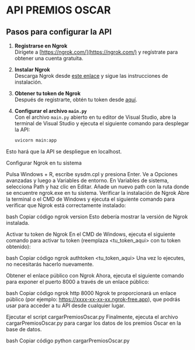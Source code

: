 # API PREMIOS OSCAR

## Pasos para configurar la API

1. **Registrarse en Ngrok**  
   Dirígete a [https://ngrok.com/](https://ngrok.com/) y regístrate para obtener una cuenta gratuita.

2. **Instalar Ngrok**  
   Descarga Ngrok desde [este enlace](https://download.ngrok.com/windows?tab=download) y sigue las instrucciones de instalación.

3. **Obtener tu token de Ngrok**  
   Después de registrarte, obtén tu token desde [aquí](https://dashboard.ngrok.com/get-started/your-authtoken).

4. **Configurar el archivo `main.py`**  
   Con el archivo `main.py` abierto en tu editor de Visual Studio, abre la terminal de Visual Studio y ejecuta el siguiente comando para desplegar la API:

   ```bash
   uvicorn main:app
Esto hará que la API se despliegue en localhost.

Configurar Ngrok en tu sistema

Pulsa Windows + R, escribe sysdm.cpl y presiona Enter.
Ve a Opciones avanzadas y luego a Variables de entorno.
En Variables de sistema, selecciona Path y haz clic en Editar.
Añade un nuevo path con la ruta donde se encuentre ngrok.exe en tu sistema.
Verificar la instalación de Ngrok
Abre la terminal o el CMD de Windows y ejecuta el siguiente comando para verificar que Ngrok está correctamente instalado:

bash
Copiar código
ngrok version
Esto debería mostrar la versión de Ngrok instalada.

Activar tu token de Ngrok
En el CMD de Windows, ejecuta el siguiente comando para activar tu token (reemplaza <tu_token_aqui> con tu token obtenido):

bash
Copiar código
ngrok authtoken <tu_token_aqui>
Una vez lo ejecutes, no necesitarás hacerlo nuevamente.

Obtener el enlace público con Ngrok
Ahora, ejecuta el siguiente comando para exponer el puerto 8000 a través de un enlace público:

bash
Copiar código
ngrok http 8000
Ngrok te proporcionará un enlace público (por ejemplo: https://xxxx-xx-xx-xx.ngrok-free.app), que podrás usar para acceder a tu API desde cualquier lugar.

Ejecutar el script cargarPremiosOscar.py
Finalmente, ejecuta el archivo cargarPremiosOscar.py para cargar los datos de los premios Oscar en la base de datos.

bash
Copiar código
python cargarPremiosOscar.py
